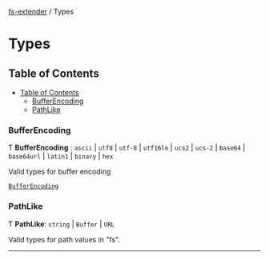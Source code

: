 [fs-extender](../README.md) / Types

# Types

## Table of Contents

-   [Table of Contents](#table-of-contents)
    -   [BufferEncoding](#bufferencoding)
    -   [PathLike](#pathlike)

### BufferEncoding

Ƭ **BufferEncoding** : `ascii` \| `utf8` \| `utf-8` \| `utf16le` \| `ucs2` \| `ucs-2` \| `base64` \| `base64url` \| `latin1` \| `binary` \| `hex`

Valid types for buffer encoding

[`BufferEncoding`](https://github.com/nodejs/node/blob/master/doc/api/buffer.md#buffers-and-character-encodings)

### PathLike

Ƭ **PathLike**: `string` \| `Buffer` \| `URL`

Valid types for path values in "fs".

---
